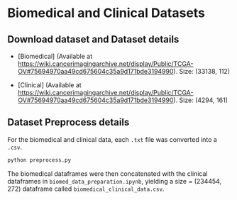# Biomedical and Clinical Datasets

## Download dataset and Dataset details

* [Biomedical] (Available at https://wiki.cancerimagingarchive.net/display/Public/TCGA-OV#75694970aa49cd675604c35a9d171bde3194990). Size: (33138, 112)

* [Clinical] (Available at https://wiki.cancerimagingarchive.net/display/Public/TCGA-OV#75694970aa49cd675604c35a9d171bde3194990). Size: (4294, 161)
    

## Dataset Preprocess details

For the biomedical and clinical data, each `.txt` file was converted into a `.csv`. 

```bash
python preprocess.py
```

The biomedical dataframes were then concatenated with the clinical dataframes in `biomed_data_preparation.ipynb`, yielding a size = (234454, 272) dataframe called `biomedical_clinical_data.csv`.